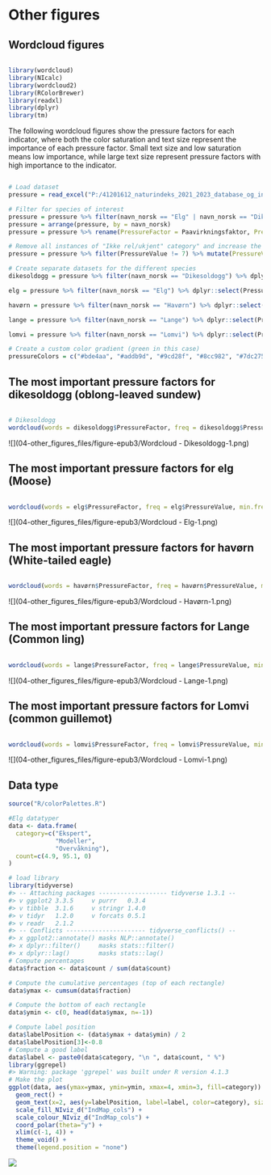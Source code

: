 # Other figures

## Wordcloud figures

```r

library(wordcloud)
library(NIcalc)
library(wordcloud2)
library(RColorBrewer)
library(readxl)
library(dplyr)
library(tm)
```

The following wordcloud figures show the pressure factors for each indicator, where both the color saturation and text size represent the importance of each pressure factor. Small text size and low saturation means low importance, while large text size represent pressure factors with high importance to the indicator.  

```r

# Load dataset
pressure = read_excel("P:/41201612_naturindeks_2021_2023_database_og_innsynslosning/Pilot_Forbedring_Innsynsløsning/R/Indikator_paavirkning.xlsx")

# Filter for species of interest
pressure = pressure %>% filter(navn_norsk == "Elg" | navn_norsk == "Dikesoldogg" | navn_norsk == "Havørn" | navn_norsk == "Lange" | navn_norsk == "Jerv" | navn_norsk == "Lomvi") # NB - Jerv was not included in the provided excel file
pressure = arrange(pressure, by = navn_norsk)
pressure = pressure %>% rename(PressureFactor = Paavirkningsfaktor, PressureValue = FK_PaavirkningsverdiID)

# Remove all instances of "Ikke rel/ukjent" category" and increase the value of pressure factors for better contrast in wordcloud figures
pressure = pressure %>% filter(PressureValue != 7) %>% mutate(PressureValue = PressureValue*2) 

# Create separate datasets for the different species
dikesoldogg = pressure %>% filter(navn_norsk == "Dikesoldogg") %>% dplyr::select(PressureFactor, PressureValue)

elg = pressure %>% filter(navn_norsk == "Elg") %>% dplyr::select(PressureFactor, PressureValue)

havørn = pressure %>% filter(navn_norsk == "Havørn") %>% dplyr::select(PressureFactor, PressureValue)

lange = pressure %>% filter(navn_norsk == "Lange") %>% dplyr::select(PressureFactor, PressureValue)

lomvi = pressure %>% filter(navn_norsk == "Lomvi") %>% dplyr::select(PressureFactor, PressureValue)

# Create a custom color gradient (green in this case)
pressureColors = c("#bde4aa", "#addb9d", "#9cd28f", "#8cc982", "#7dc275", "#6cb967", "#5db15a", "#50a54e", "#479845", "#3f8c3b", "#367e31", "#2e7228", "#25661f") 
```

## The most important pressure factors for dikesoldogg (oblong-leaved sundew)

```r

# Dikesoldogg
wordcloud(words = dikesoldogg$PressureFactor, freq = dikesoldogg$PressureValue, min.freq = 1, max.words = 200, random.order = FALSE, rot.per = 0.35, colors = pressureColors, scale = c(1.5, 0.5)) # use rot.per to set the percentage of words that are at a 90 degree angle
```

![](04-other_figures_files/figure-epub3/Wordcloud - Dikesoldogg-1.png)<!-- -->

## The most important pressure factors for elg (Moose)

```r

wordcloud(words = elg$PressureFactor, freq = elg$PressureValue, min.freq = 1, max.words = 200, random.order = FALSE, rot.per = 0.35, colors = pressureColors, scale = c(1.5, 0.5))
```

![](04-other_figures_files/figure-epub3/Wordcloud - Elg-1.png)<!-- -->

## The most important pressure factors for havørn (White-tailed eagle)

```r

wordcloud(words = havørn$PressureFactor, freq = havørn$PressureValue, min.freq = 1, max.words = 200, random.order = FALSE, rot.per = 0.35, colors = pressureColors, scale = c(1.5, 0.5))
```

![](04-other_figures_files/figure-epub3/Wordcloud - Havørn-1.png)<!-- -->


## The most important pressure factors for Lange (Common ling) 

```r

wordcloud(words = lange$PressureFactor, freq = lange$PressureValue, min.freq = 1, max.words = 200, random.order = FALSE, rot.per = 0.35, colors = pressureColors, scale = c(1.5, 0.5))
```

![](04-other_figures_files/figure-epub3/Wordcloud - Lange-1.png)<!-- -->


## The most important pressure factors for Lomvi (common guillemot)

```r

wordcloud(words = lomvi$PressureFactor, freq = lomvi$PressureValue, min.freq = 1, max.words = 200, random.order = FALSE, rot.per = 0.35, colors = pressureColors, scale = c(1.5, 0.5))
```

![](04-other_figures_files/figure-epub3/Wordcloud - Lomvi-1.png)<!-- -->

## Data type

```r
source("R/colorPalettes.R")
```


```r
#Elg datatyper
data <- data.frame(
  category=c("Ekspert", 
             "Modeller", 
             "Overvåkning"),
  count=c(4.9, 95.1, 0)
)

# load library
library(tidyverse)
#> -- Attaching packages ------------------- tidyverse 1.3.1 --
#> v ggplot2 3.3.5     v purrr   0.3.4
#> v tibble  3.1.6     v stringr 1.4.0
#> v tidyr   1.2.0     v forcats 0.5.1
#> v readr   2.1.2
#> -- Conflicts ---------------------- tidyverse_conflicts() --
#> x ggplot2::annotate() masks NLP::annotate()
#> x dplyr::filter()     masks stats::filter()
#> x dplyr::lag()        masks stats::lag()
# Compute percentages
data$fraction <- data$count / sum(data$count)

# Compute the cumulative percentages (top of each rectangle)
data$ymax <- cumsum(data$fraction)

# Compute the bottom of each rectangle
data$ymin <- c(0, head(data$ymax, n=-1))

# Compute label position
data$labelPosition <- (data$ymax + data$ymin) / 2
data$labelPosition[3]<-0.8
# Compute a good label
data$label <- paste0(data$category, "\n ", data$count, " %")
library(ggrepel)
#> Warning: package 'ggrepel' was built under R version 4.1.3
# Make the plot
ggplot(data, aes(ymax=ymax, ymin=ymin, xmax=4, xmin=3, fill=category)) +
  geom_rect() +
  geom_text(x=2, aes(y=labelPosition, label=label, color=category), size=2.5) + # x here controls label position (inner / outer)
  scale_fill_NIviz_d("IndMap_cols") +
  scale_colour_NIviz_d("IndMap_cols") +
  coord_polar(theta="y") +
  xlim(c(-1, 4)) +
  theme_void() +
  theme(legend.position = "none")
```

![](04-other_figures_files/figure-epub3/unnamed-chunk-2-1.png)<!-- -->


